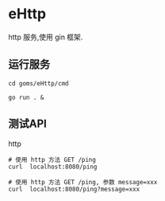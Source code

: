 # eHttp

http 服务,使用 gin 框架.

## 运行服务
```
cd goms/eHttp/cmd

go run . & 

```

## 测试API
http
```
# 使用 http 方法 GET /ping
curl  localhost:8080/ping

# 使用 http 方法 GET /ping, 参数 message=xxx
curl  localhost:8080/ping?message=xxx
```